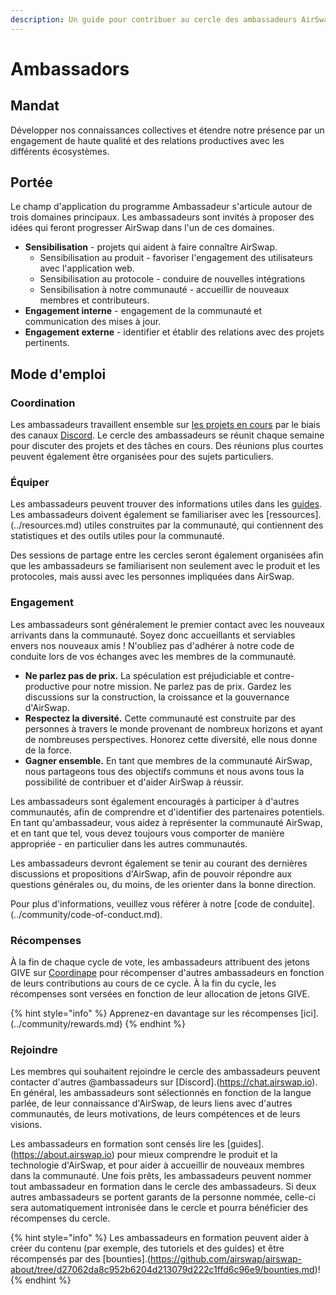 ```yaml
---
description: Un guide pour contribuer au cercle des ambassadeurs AirSwap
---
```


# Ambassadors

## Mandat

Développer nos connaissances collectives et étendre notre présence par un engagement de haute qualité et des relations productives avec les différents écosystèmes.

## Portée

Le champ d'application du programme Ambassadeur s'articule autour de trois domaines principaux. Les ambassadeurs sont invités à proposer des idées qui feront progresser AirSwap dans l'un de ces domaines.

* **Sensibilisation** - projets qui aident à faire connaître AirSwap.
  * Sensibilisation au produit - favoriser l'engagement des utilisateurs avec l'application web.
  * Sensibilisation au protocole - conduire de nouvelles intégrations
  * Sensibilisation à notre communauté - accueillir de nouveaux membres et contributeurs.
* **Engagement interne** - engagement de la communauté et communication des mises à jour.
* **Engagement externe** - identifier et établir des relations avec des projets pertinents.

## Mode d'emploi

### Coordination

Les ambassadeurs travaillent ensemble sur [les projets en cours](https://github.com/airswap/airswap-growth/projects/1) par le biais des canaux [Discord](https://chat.airswap.io). Le cercle des ambassadeurs se réunit chaque semaine pour discuter des projets et des tâches en cours. Des réunions plus courtes peuvent également être organisées pour des sujets particuliers.

### Équiper

Les ambassadeurs peuvent trouver des informations utiles dans les [guides](https://about.airswap.io). Les ambassadeurs doivent également se familiariser avec les [ressources].(../resources.md) utiles construites par la communauté, qui contiennent des statistiques et des outils utiles pour la communauté.

Des sessions de partage entre les cercles seront également organisées afin que les ambassadeurs se familiarisent non seulement avec le produit et les protocoles, mais aussi avec les personnes impliquées dans AirSwap.

### Engagement

Les ambassadeurs sont généralement le premier contact avec les nouveaux arrivants dans la communauté. Soyez donc accueillants et serviables envers nos nouveaux amis ! N'oubliez pas d'adhérer à notre code de conduite lors de vos échanges avec les membres de la communauté.

* **Ne parlez pas de prix.** La spéculation est préjudiciable et contre-productive pour notre mission. Ne parlez pas de prix. Gardez les discussions sur la construction, la croissance et la gouvernance d'AirSwap.
* **Respectez la diversité.** Cette communauté est construite par des personnes à travers le monde provenant de nombreux horizons et ayant de nombreuses perspectives. Honorez cette diversité, elle nous donne de la force.
* **Gagner ensemble.** En tant que membres de la communauté AirSwap, nous partageons tous des objectifs communs et nous avons tous la possibilité de contribuer et d'aider AirSwap à réussir.

Les ambassadeurs sont également encouragés à participer à d'autres communautés, afin de comprendre et d'identifier des partenaires potentiels. En tant qu'ambassadeur, vous aidez à représenter la communauté AirSwap, et en tant que tel, vous devez toujours vous comporter de manière appropriée - en particulier dans les autres communautés.

Les ambassadeurs devront également se tenir au courant des dernières discussions et propositions d'AirSwap, afin de pouvoir répondre aux questions générales ou, du moins, de les orienter dans la bonne direction.

Pour plus d'informations, veuillez vous référer à notre [code de conduite].(../community/code-of-conduct.md).

### Récompenses

À la fin de chaque cycle de vote, les ambassadeurs attribuent des jetons GIVE sur [Coordinape](https://coordinape.com) pour récompenser d'autres ambassadeurs en fonction de leurs contributions au cours de ce cycle. À la fin du cycle, les récompenses sont versées en fonction de leur allocation de jetons GIVE.

{% hint style="info" %}
Apprenez-en davantage sur les récompenses [ici].(../community/rewards.md)
{% endhint %}

### Rejoindre

Les membres qui souhaitent rejoindre le cercle des ambassadeurs peuvent contacter d'autres @ambassadeurs sur [Discord].(https://chat.airswap.io). En général, les ambassadeurs sont sélectionnés en fonction de la langue parlée, de leur connaissance d'AirSwap, de leurs liens avec d'autres communautés, de leurs motivations, de leurs compétences et de leurs visions.

Les ambassadeurs en formation sont censés lire les [guides].(https://about.airswap.io) pour mieux comprendre le produit et la technologie d'AirSwap, et pour aider à accueillir de nouveaux membres dans la communauté. Une fois prêts, les ambassadeurs peuvent nommer tout ambassadeur en formation dans le cercle des ambassadeurs. Si deux autres ambassadeurs se portent garants de la personne nommée, celle-ci sera automatiquement intronisée dans le cercle et pourra bénéficier des récompenses du cercle.

{% hint style="info" %}
Les ambassadeurs en formation peuvent aider à créer du contenu (par exemple, des tutoriels et des guides) et être récompensés par des [bounties].(https://github.com/airswap/airswap-about/tree/d27062da8c952b6204d213079d222c1ffd6c96e9/bounties.md)!
{% endhint %}
